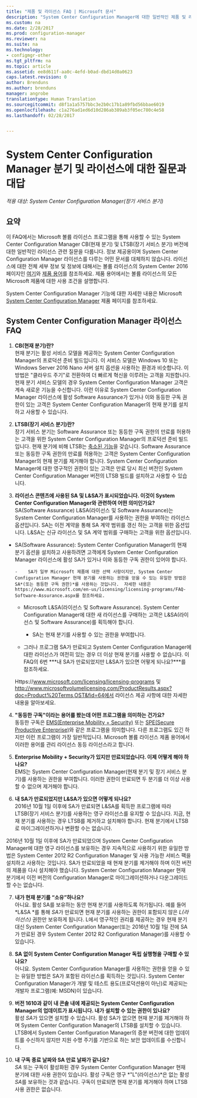 ```yaml
---
title: "제품 및 라이선스 FAQ | Microsoft 문서"
description: "System Center Configuration Manager에 대한 일반적인 제품 및 라이선스 질문의 대답을 알아봅니다."
ms.custom: na
ms.date: 2/28/2017
ms.prod: configuration-manager
ms.reviewer: na
ms.suite: na
ms.technology:
- configmgr-other
ms.tgt_pltfrm: na
ms.topic: article
ms.assetid: ee8d611f-aa0c-4efd-b0ad-dbd14d0a0623
caps.latest.revision: 0
author: Brenduns
ms.author: brenduns
manager: angrobe
translationtype: Human Translation
ms.sourcegitcommit: d8f1a1a5757bbc3e2b0c17b1a89fbd56bbae6019
ms.openlocfilehash: c1a276ad1ed6d10d286ab389ab3f05ec780c4e58
ms.lasthandoff: 02/28/2017


---
```

# <a name="frequently-asked-questions-for-system-center-configuration-manager-branches-and-licensing"></a>System Center Configuration Manager 분기 및 라이선스에 대한 질문과 대답

 *적용 대상: System Center Configuration Manager(장기 서비스 분기)*

## <a name="summary"></a>요약
이 FAQ에서는 Microsoft 볼륨 라이선스 프로그램을 통해 사용할 수 있는 System Center Configuration Manager CB(현재 분기) 및 LTSB(장기 서비스 분기) 버전에 대한 일반적인 라이선스 관련 질문을 다룹니다. 정보 제공용이며 System Center Configuration Manager 라이선스를 다루는 어떤 문서를 대체하지 않습니다. 라이선스에 대한 전체 세부 정보 및 정보에 대해서는 볼륨 라이선스의 System Center 2016 페이지인 [여기](https://www.microsoft.com/licensing/product-licensing/system-center-2016.aspx)와 [제품 용어](http://www.microsoft.com/licensing/about-licensing/product-licensing.aspx)를 참조하세요. 제품 용어에서는 볼륨 라이선스의 모든 Microsoft 제품에 대한 사용 조건을 설명합니다.

System Center Configuration Manager 기능에 대한 자세한 내용은 Microsoft [System Center Configuration Manager](https://www.microsoft.com/cloud-platform/system-center-configuration-manager) 제품 페이지를 참조하세요.




## <a name="system-center-configuration-manager-licensing-faq"></a>System Center Configuration Manager 라이선스 FAQ

1.    **CB(현재 분기)란?**   
현재 분기는 활성 서비스 모델을 제공하는 System Center Configuration Manager의 프로덕션 준비 빌드입니다. 이 서비스 모델은 Windows 10 또는 Windows Server 2016 Nano 서버 설치 옵션을 사용하는 환경과 비슷합니다. 이 방법은 "클라우드 주기"로 전환하여 더 빠르게 혁신을 이루려는 고객을 지원합니다. 현재 분기 서비스 모델의 경우 System Center Configuration Manager 고객은 계속 새로운 기능을 수신합니다. 이런 이유로 System Center Configuration Manager 라이선스에 활성 Software Assurance가 있거나 이와 동등한 구독 권한이 있는 고객은 System Center Configuration Manager의 현재 분기를 설치하고 사용할 수 있습니다.

2.    **LTSB(장기 서비스 분기)란?**  
장기 서비스 분기는 Software Assurance 또는 동등한 구독 권한의 만료를 허용하는 고객을 위한 System Center Configuration Manager의 프로덕션 준비 빌드입니다. 현재 분기에 비해 LTSB는 [축소된 기능](/sccm/core/understand/introduction-to-the-ltsb#features-that-are-not-available-in-the-ltsb-of-configuration-manager)을 갖습니다. Software Assurance 또는 동등한 구독 권한의 만료를 허용하는 고객은 System Center Configuration Manager의 현재 분기를 제거해야 합니다. System Center Configuration Manager에 대한 영구적인 권한이 있는 고객은 만료 당시 최신 버전인 System Center Configuration Manager 버전의 LTSB 빌드를 설치하고 사용할 수 있습니다.

3.    **라이선스 콘텐츠에 사용된 SA 및 L&SA가 표시되었습니다. 이것이 System Center Configuration Manager와 관련하여 어떤 의미인가요?**    
SA(Software Assurance) L&SA(라이선스 및 Software Assurance)는 System Center Configuration Manager를 사용하는 권한을 부여하는 라이선스 옵션입니다. SA는 이전 계약을 통해 SA 계약 범위를 갱신 하는 고객을 위한 옵션입니다. L&SA는 신규 라이선스 및 SA 계약 범위를 구매하는 고객을 위한 옵션입니다.
  - SA(Software Assurance): System Center Configuration Manager의 현재 분기 옵션을 설치하고 사용하려면 고객에게 System Center Configuration Manager 라이선스에 활성 SA가 있거나 이와 동등한 구독 권한이 있어야 합니다.    

        -    SA가 일부 Microsoft 제품에 대한 선택 사항이지만, System Center Configuration Manager 현재 분기를 사용하는 권한을 얻을 수 있는 유일한 방법은 SA*(또는 동등한 구독 권한)*를 사용하는 것입니다.  자세한 내용은 https://www.microsoft.com/en-us/licensing/licensing-programs/FAQ-Software-Assurance.aspx를 참조하세요.

      - Microsoft L&SA(라이선스 및 Software Assurance). System Center Configuration Manager에 대한 새 라이선스를 구매하는 고객은 L&SA(라이선스 및 Software Assurance)를 획득해야 합니다.   

         - SA는 현재 분기를 사용할 수 있는 권한을 부여합니다.

       - 그러나 프로그램 SA가 만료되고 System Center Configuration Manager에 대한 라이선스가 여전히 있는 경우 더 이상 현재 분기를 사용할 수 없습니다. 이 FAQ의 6번 ***내 SA가 만료되었지만 L&SA가 있으면 어떻게 되나요?***를 참조하세요.

       Https://www.microsoft.com/licensing/licensing-programs 및 http://www.microsoftvolumelicensing.com/ProductResults.aspx?doc=Product%20Terms,OST&fid=64에서 라이선스 제공 사항에 대한 자세한 내용을 알아보세요.

4.    **"동등한 구독"이라는 용어를 봤는데 어떤 프로그램을 의미하는 건가요?**   
       동등한 구독은 [EMS(Enterprise Mobility + Security)](http://www.microsoftvolumelicensing.com/ProductResults.aspx?doc=Product%20Terms,OST&fid=51) 또는 [SPE(Secure Productive Enterprise)](https://www.microsoft.com/secure-productive-enterprise/default.aspx)와 같은 프로그램을 의미합니다. 다른 프로그램도 있긴 하지만 이런 프로그램이 가장 일반적입니다. Microsoft 볼륨 라이선스 제품 용어에서 이러한 용어를 관리 라이선스 동등 라이선스라고 합니다.

5.    **Enterprise Mobility + Security가 있지만 만료되었습니다. 이제 어떻게 해야 하나요?**  
       EMS는 System Center Configuration Manager(현재 분기 및 장기 서비스 분기)를 사용하는 권한을 부여합니다. 이러한 권한이 만료되면 두 분기를 더 이상 사용할 수 없으며 제거해야 합니다.  

6.    **내 SA가 만료되었지만 L&SA가 있으면 어떻게 되나요?**   
   2016년 10월 1일 이후에 SA가 만료되면 L&SA를 획득한 프로그램에 따라 LTSB(장기 서비스 분기)를 사용하는 영구 라이선스를 유지할 수 있습니다. 지금, 현재 분기를 사용하는 경우 LTSB를 제거하고 설치해야 합니다. 현재 분기에서 LTSB로 마이그레이션하거나 변환할 수는 없습니다.

  2016년 10월 1일 이후에 SA가 만료되었으며 System Center Configuration Manager에 대한 영구 라이선스를 보유하는 경우 지속적으로 사용하기 위한 유일한 방법은 System Center 2012 R2 Configuration Manager 및 사용 가능한 서비스 팩을 설치하고 사용하는 것입니다. SA가 만료되었을 때 현재 분기를 제거해야 하며 이전 버전의 제품을 다시 설치해야 했습니다. System Center Configuration Manager 현재 분기에서 이전 버전의 Configuration Manager로 마이그레이션하거나 다운그레이드할 수는 없습니다.

7. **내가 현재 분기를 “소유”하나요?**   
  아니요. 활성 SA를 보유하는 동안 현재 분기를 사용하도록 허가됩니다. 예를 들어 *L&SA *를 통해 *SA*가 만료되면 현재 분기를 사용하는 권한이 포함되지 않은 *L(라이선스)* 권한만 보유하게 됩니다. L에서 영구적인 권리를 제공하는 경우 현재 분기 대신 System Center Configuration Manager(또는 2016년 10월 1일 전에 SA가 만료된 경우 System Center 2012 R2 Configuration Manager)를 사용할 수 있습니다.

8. **SA 없이 System Center Configuration Manager 독립 실행형을 구매할 수 있나요?**      
  아니요.  System Center Configuration Manager를 사용하는 권한을 얻을 수 있는 유일한 방법은 SA가 포함된 라이선스를 획득하는 것입니다. System Center Configuration Manager가 개발 및 테스트 용도(프로덕션용이 아닌)로 제공되는 개발자 프로그램(예: MSDN)이 있습니다.

9. **버전 1610과 같이 내 콘솔 내에 제공되는 System Center Configuration Manager의 업데이트가 표시됩니다. 내가 설치할 수 있는 권한이 있나요?**   
  활성 *SA*가 있으면 설치할 수 있습니다. 활성 SA가 없으면 현재 분기를 제거해야 하며 System Center Configuration Manager의 LTSB를 설치할 수 있습니다. LTSB에서 System Center Configuration Manager의 증분 버전에 대한 업데이트를 수신하지 않지만 지원 수명 주기를 기반으로 하는 보안 업데이트를 수신합니다.

10.    **내 구독 종료 날짜와 SA 만료 날짜가 같나요?**    
  *SA* 또는 구독이 활성화된 경우 System Center Configuration Manager 현재 분기에 대한 사용 권한이 있습니다. 활성 구독은 영구 *"L"(라이선스)*은 없는 활성 *SA*를 보유하는 것과 같습니다. 구독이 만료되면 현재 분기를 제거해야 하며 LTSB 사용 권한은 없습니다.

